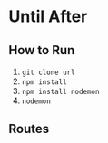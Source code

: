 # Until After

## How to Run
1. `git clone url`
2. `npm install`
3. `npm install nodemon`
3. `nodemon`

## Routes